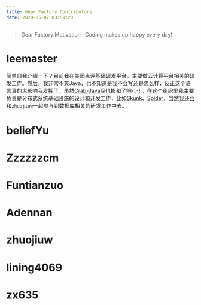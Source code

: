 ```yaml
---
title: Gear Factory Contributors
date: 2020-05-07 03:59:23
---
```


> Gear Factory Motivation : Coding makes up happy every day!

# leemaster

简单自我介绍一下？目前我在美团点评基础研发平台，主要做云计算平台相关的研发工作。然后，我非常不爽Java，也不知道是我不会写还是怎么样，反正这个语言真的太影响我发挥了，虽然[Crab-Java](https://www.github.com/gearfactory/Crab-Java)我也掺和了吧-_-! 。在这个组织里我主要负责是分布式系统基础设施的设计和开发工作，比如[Skunk](https://www.github.com/Skunk)、[Spider](https://www.github.com/Spider)，当然我还会和`zhuojiuw`一起参与到数据库相关的研发工作中去。

# beliefYu

# Zzzzzzcm

# Funtianzuo

# Adennan

# zhuojiuw

# lining4069

# zx635
